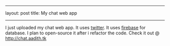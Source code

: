 -----------
layout: post
title: My chat web app

-----------

I just uploaded my chat web app. It uses [twitter](http://twitter.com). It uses [firebase](http://firebase.com) for database. I plan to open-source it after i refactor the code.
Check it out @ <http://chat.aadith.tk>